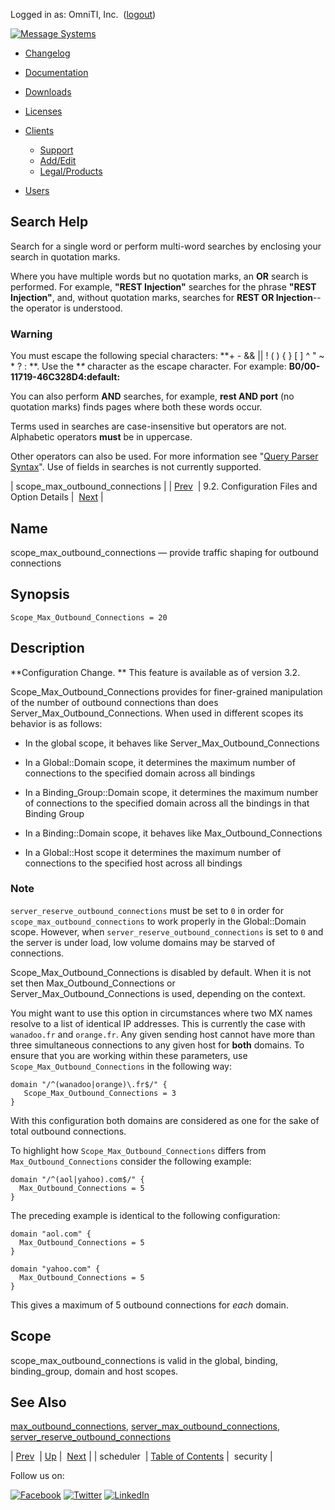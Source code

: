 Logged in as: OmniTI, Inc.  ([logout](https://support.messagesystems.com/logout.php))

[![Message Systems](https://support.messagesystems.com/images/ms-white205.png)](https://support.messagesystems.com/start.php) 

*   [Changelog](https://support.messagesystems.com/start.php?show=changelog)
*   [Documentation](https://support.messagesystems.com/docs/)
*   [Downloads](https://support.messagesystems.com/start.php)

*   [Licenses](https://support.messagesystems.com/license_summary.php)
*   <a href="">Clients</a>
    *   [Support](https://support.messagesystems.com/cs.php)
    *   [Add/Edit](https://support.messagesystems.com/edit_client.php)
    *   [Legal/Products](https://support.messagesystems.com/edit_products.php)
*   [Users](https://support.messagesystems.com/edit_customer.php)

## Search Help

Search for a single word or perform multi-word searches by enclosing your search in quotation marks.

Where you have multiple words but no quotation marks, an **OR** search is performed. For example, **"REST Injection"** searches for the phrase **"REST Injection"**, and, without quotation marks, searches for **REST OR Injection**--the operator is understood.

### Warning

You must escape the following special characters: **+ - && || ! ( ) { } [ ] ^ " ~ * ? : \**. Use the **\** character as the escape character. For example: **B0/00-11719-46C328D4\:default\:**

You can also perform **AND** searches, for example, **rest AND port** (no quotation marks) finds pages where both these words occur.

Terms used in searches are case-insensitive but operators are not. Alphabetic operators **must** be in uppercase.

Other operators can also be used. For more information see "[Query Parser Syntax](https://lucene.apache.org/core/old_versioned_docs/versions/3_0_0/queryparsersyntax.html)". Use of fields in searches is not currently supported.

| scope_max_outbound_connections |
| [Prev](conf.ref.scheduler.php)  | 9.2. Configuration Files and Option Details |  [Next](conf.ref.security.php) |

<a name="conf.ref.scope_max_outbound_connections"></a>
## Name

scope_max_outbound_connections — provide traffic shaping for outbound connections

## Synopsis

`Scope_Max_Outbound_Connections = 20`

<a name="idp11579584"></a>
## Description

**Configuration Change. ** This feature is available as of version 3.2.

Scope_Max_Outbound_Connections provides for finer-grained manipulation of the number of outbound connections than does Server_Max_Outbound_Connections. When used in different scopes its behavior is as follows:

*   In the global scope, it behaves like Server_Max_Outbound_Connections

*   In a Global::Domain scope, it determines the maximum number of connections to the specified domain across all bindings

*   In a Binding_Group::Domain scope, it determines the maximum number of connections to the specified domain across all the bindings in that Binding Group

*   In a Binding::Domain scope, it behaves like Max_Outbound_Connections

*   In a Global::Host scope it determines the maximum number of connections to the specified host across all bindings

### Note

`server_reserve_outbound_connections` must be set to `0` in order for `scope_max_outbound_connections` to work properly in the Global::Domain scope. However, when `server_reserve_outbound_connections` is set to `0` and the server is under load, low volume domains may be starved of connections.

Scope_Max_Outbound_Connections is disabled by default. When it is not set then Max_Outbound_Connections or Server_Max_Outbound_Connections is used, depending on the context.

You might want to use this option in circumstances where two MX names resolve to a list of identical IP addresses. This is currently the case with `wanadoo.fr` and `orange.fr`. Any given sending host cannot have more than three simultaneous connections to any given host for **both** domains. To ensure that you are working within these parameters, use `Scope_Max_Outbound_Connections` in the following way:

```
domain "/^(wanadoo|orange)\.fr$/" {
   Scope_Max_Outbound_Connections = 3
}
```

With this configuration both domains are considered as one for the sake of total outbound connections.

To highlight how `Scope_Max_Outbound_Connections` differs from `Max_Outbound_Connections` consider the following example:

```
domain "/^(aol|yahoo).com$/" {
  Max_Outbound_Connections = 5
}
```

The preceding example is identical to the following configuration:

```
domain "aol.com" {
  Max_Outbound_Connections = 5
}

domain "yahoo.com" {
  Max_Outbound_Connections = 5
}
```

This gives a maximum of 5 outbound connections for *each* domain.

<a name="idp11600816"></a>
## Scope

scope_max_outbound_connections is valid in the global, binding, binding_group, domain and host scopes.

<a name="idp11602528"></a>
## See Also

[max_outbound_connections](conf.ref.max_outbound_connections.php "max_outbound_connections"), [server_max_outbound_connections](conf.ref.server_max_outbound_connections.php "server_max_outbound_connections"), [server_reserve_outbound_connections](conf.ref.server_reserve_outbound_connections.php "server_reserve_outbound_connections")

| [Prev](conf.ref.scheduler.php)  | [Up](conf.ref.files.php) |  [Next](conf.ref.security.php) |
| scheduler  | [Table of Contents](index.php) |  security |

Follow us on:

[![Facebook](https://support.messagesystems.com/images/icon-facebook.png)](http://www.facebook.com/messagesystems) [![Twitter](https://support.messagesystems.com/images/icon-twitter.png)](http://twitter.com/#!/MessageSystems) [![LinkedIn](https://support.messagesystems.com/images/icon-linkedin.png)](http://www.linkedin.com/company/message-systems)